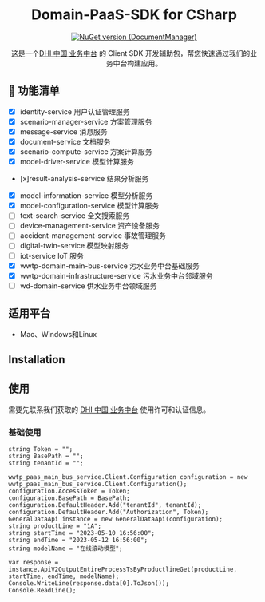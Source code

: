<h1 align="center"> Domain-PaaS-SDK for CSharp </h1>
<div align="center">

[![NuGet version (DocumentManager)](https://img.shields.io/nuget/v/DHICN.PAAS.SDK.DocumentManager.svg?style=flat-square)](https://www.nuget.org/packages/DHICN.PAAS.SDK.DocumentManager/)
  
这是一个[DHI 中国 业务中台](https://online-products.dhichina.cn/) 的 Client SDK 开发辅助包，帮您快速通过我们的业务中台构建应用。

</div>

## 🔆 功能清单

- [x] identity-service 用户认证管理服务
- [x] scenario-manager-service 方案管理服务
- [x] message-service 消息服务
- [x] document-service 文档服务
- [x] scenario-compute-service 方案计算服务
- [x] model-driver-service 模型计算服务
- [x]result-analysis-service 结果分析服务
- [x] model-information-service 模型分析服务
- [x] model-configuration-service 模型计算服务
- [ ] text-search-service 全文搜索服务
- [ ] device-management-service 资产设备服务
- [ ] accident-management-service 事故管理服务
- [ ] digital-twin-service 模型映射服务
- [ ] iot-service IoT 服务
- [x] wwtp-domain-main-bus-service 污水业务中台基础服务
- [x] wwtp-domain-infrastructure-service 污水业务中台邻域服务
- [ ] wd-domain-service 供水业务中台领域服务

## 适用平台
* Mac、Windows和Linux

## Installation



## 使用

需要先联系我们获取的 [DHI 中国 业务中台](https://online-products.dhichina.cn/) 使用许可和认证信息。

### 基础使用

```
string Token = "";
string BasePath = "";
string tenantId = "";

wwtp_paas_main_bus_service.Client.Configuration configuration = new wwtp_paas_main_bus_service.Client.Configuration();
configuration.AccessToken = Token;
configuration.BasePath = BasePath;
configuration.DefaultHeader.Add("tenantId", tenantId);
configuration.DefaultHeader.Add("Authorization", Token);
GeneralDataApi instance = new GeneralDataApi(configuration);
string productLine = "1A";
string startTime = "2023-05-10 16:56:00";
string endTime = "2023-05-12 16:56:00";
string modelName = "在线滚动模型";

var response = instance.ApiV2OutputEntireProcessTsByProductlineGet(productLine, startTime, endTime, modelName);
Console.WriteLine(response.data[0].ToJson());
Console.ReadLine();
```
